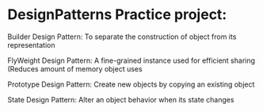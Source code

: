 # DesignPatterns Practice project:

Builder Design Pattern: To separate the construction of object from its representation

FlyWeight Design Pattern: A fine-grained instance used for efficient sharing (Reduces amount of memory object uses

Prototype Design Pattern: Create new objects by copying an existing object

State Design Pattern: Alter an object behavior when its state changes
